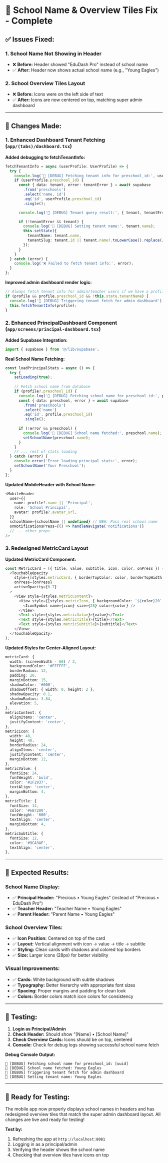 # 🏫 School Name & Overview Tiles Fix - Complete

## ✅ **Issues Fixed:**

### 1. **School Name Not Showing in Header**
- ❌ **Before:** Header showed "EduDash Pro" instead of school name
- ✅ **After:** Header now shows actual school name (e.g., "Young Eagles")

### 2. **School Overview Tiles Layout**
- ❌ **Before:** Icons were on the left side of text
- ✅ **After:** Icons are now centered on top, matching super admin dashboard

---

## 🔧 **Changes Made:**

### **1. Enhanced Dashboard Tenant Fetching** (`app/(tabs)/dashboard.tsx`)

**Added debugging to fetchTenantInfo:**
```typescript
fetchTenantInfo = async (userProfile: UserProfile) => {
  try {
    console.log('🏫 [DEBUG] Fetching tenant info for preschool_id:', userProfile.preschool_id);
    if (userProfile.preschool_id) {
      const { data: tenant, error: tenantError } = await supabase
        .from('preschools')
        .select('name, id')
        .eq('id', userProfile.preschool_id)
        .single();

      console.log('🏫 [DEBUG] Tenant query result:', { tenant, tenantError });

      if (!tenantError && tenant) {
        console.log('🏫 [DEBUG] Setting tenant name:', tenant.name);
        this.setState({ 
          tenantName: tenant.name,
          tenantSlug: tenant.id || tenant.name?.toLowerCase().replace(/\s+/g, '-') || 'unknown'
        });
      }
    }
  } catch (error) {
    console.log('❌ Failed to fetch tenant info:', error);
  }
};
```

**Improved admin dashboard render logic:**
```typescript
// Always fetch tenant info for admin/teacher users if we have a profile and preschool_id
if (profile && profile.preschool_id && !this.state.tenantName) {
  console.log('🏫 [DEBUG] Triggering tenant fetch for admin dashboard');
  this.fetchTenantInfo(profile);
}
```

### **2. Enhanced PrincipalDashboard Component** (`app/screens/principal-dashboard.tsx`)

**Added Supabase Integration:**
```typescript
import { supabase } from '@/lib/supabase';
```

**Real School Name Fetching:**
```typescript
const loadPrincipalStats = async () => {
  try {
    setLoading(true);
    
    // Fetch school name from database
    if (profile?.preschool_id) {
      console.log('🏫 [DEBUG] Fetching school name for preschool_id:', profile.preschool_id);
      const { data: preschool, error } = await supabase
        .from('preschools')
        .select('name')
        .eq('id', profile.preschool_id)
        .single();
      
      if (!error && preschool) {
        console.log('🏫 [DEBUG] School name fetched:', preschool.name);
        setSchoolName(preschool.name);
      }
    }
    // ... rest of stats loading
  } catch (error) {
    console.error('Error loading principal stats:', error);
    setSchoolName('Your Preschool');
  }
};
```

**Updated MobileHeader with School Name:**
```typescript
<MobileHeader
  user={{
    name: profile?.name || 'Principal',
    role: 'School Principal',
    avatar: profile?.avatar_url,
  }}
  schoolName={schoolName || undefined} // NEW: Pass real school name
  onNotificationsPress={() => handleNavigate('notifications')}
  // ... other props
/>
```

### **3. Redesigned MetricCard Layout**

**Updated MetricCard Component:**
```typescript
const MetricCard = ({ title, value, subtitle, icon, color, onPress }) => (
  <TouchableOpacity 
    style={[styles.metricCard, { borderTopColor: color, borderTopWidth: 3 }]} 
    onPress={onPress}
    activeOpacity={0.7}
  >
    <View style={styles.metricContent}>
      <View style={[styles.metricIcon, { backgroundColor: `${color}20` }]}>
        <IconSymbol name={icon} size={28} color={color} />
      </View>
      <Text style={styles.metricValue}>{value}</Text>
      <Text style={styles.metricTitle}>{title}</Text>
      <Text style={styles.metricSubtitle}>{subtitle}</Text>
    </View>
  </TouchableOpacity>
);
```

**Updated Styles for Center-Aligned Layout:**
```typescript
metricCard: {
  width: (screenWidth - 60) / 2,
  backgroundColor: '#FFFFFF',
  borderRadius: 12,
  padding: 20,
  marginBottom: 15,
  shadowColor: '#000',
  shadowOffset: { width: 0, height: 2 },
  shadowOpacity: 0.1,
  shadowRadius: 3.84,
  elevation: 5,
},
metricContent: {
  alignItems: 'center',
  justifyContent: 'center',
},
metricIcon: {
  width: 48,
  height: 48,
  borderRadius: 24,
  alignItems: 'center',
  justifyContent: 'center',
  marginBottom: 12,
},
metricValue: {
  fontSize: 24,
  fontWeight: 'bold',
  color: '#1F2937',
  textAlign: 'center',
  marginBottom: 4,
},
metricTitle: {
  fontSize: 14,
  color: '#6B7280',
  fontWeight: '600',
  textAlign: 'center',
  marginBottom: 4,
},
metricSubtitle: {
  fontSize: 12,
  color: '#9CA3AF',
  textAlign: 'center',
},
```

---

## 🎯 **Expected Results:**

### **School Name Display:**
- ✅ **Principal Header:** "Precious • Young Eagles" (instead of "Precious • EduDash Pro")
- ✅ **Teacher Header:** "Teacher Name • Young Eagles"
- ✅ **Parent Header:** "Parent Name • Young Eagles"

### **School Overview Tiles:**
- ✅ **Icon Position:** Centered on top of the card
- ✅ **Layout:** Vertical alignment with icon → value → title → subtitle
- ✅ **Styling:** Clean cards with shadows and colored top borders
- ✅ **Size:** Larger icons (28px) for better visibility

### **Visual Improvements:**
- ✅ **Cards:** White background with subtle shadows
- ✅ **Typography:** Better hierarchy with appropriate font sizes
- ✅ **Spacing:** Proper margins and padding for clean look
- ✅ **Colors:** Border colors match icon colors for consistency

---

## 🧪 **Testing:**

1. **Login as Principal/Admin**
2. **Check Header:** Should show "[Name] • [School Name]"
3. **Check Overview Cards:** Icons should be on top, centered
4. **Console:** Check for debug logs showing successful school name fetch

**Debug Console Output:**
```
🏫 [DEBUG] Fetching school name for preschool_id: [uuid]
🏫 [DEBUG] School name fetched: Young Eagles
🏫 [DEBUG] Triggering tenant fetch for admin dashboard
🏫 [DEBUG] Setting tenant name: Young Eagles
```

---

## 🚀 **Ready for Testing:**

The mobile app now properly displays school names in headers and has redesigned overview tiles that match the super admin dashboard layout. All changes are live and ready for testing!

**Test by:**
1. Refreshing the app at `http://localhost:8081`
2. Logging in as a principal/admin
3. Verifying the header shows the school name
4. Checking that overview tiles have icons on top
